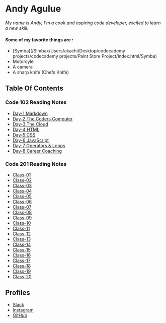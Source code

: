 # Andy Agulue
 *My name is Andy, I'm a cook and aspiring code developer, excited to learn a new skill*. 
#### Some of my favorite things are :
- [Symba](/Simbax⁩/⁨Users⁩/⁨akachi⁩/⁨Desktop⁩/⁨codecademy projects⁩/codecademy projects⁩/⁨Paint Store Project⁩/⁨index.html⁩/Symba)
- Motorcyle
- A camera
- A sharp knife (Chefs Knife)

## Table Of Contents
### Code 102 Reading Notes 
- [Day-1 Markdown](markdown.md)
- [Day-2 The Coders Computer](coderscomputer.md)
- [Day-3 The Cloud](cloud.md)
- [Day-4 HTML](HTML.md)
- [Day-5 CSS](css.md)
- [Day-6 JavaScript](javascript.md)
- [Day-7 Operators & Loops](operators&loops.md)
- [Day-8 Career Coaching](carrercoaching.md)

### Code 201 Reading Notes
- [Class-01](code-201/class-01.md)
- [Class-02](code-201/class-02.md)
- [Class-03](class-03.md)
- [Class-04](class-04.md)
- [Class-05](class-05.md)
- [Class-06](class-06.md)
- [Class-07](class-07.md)
- [Class-08](class-08.md)
- [Class-09](class-09.md)
- [Class-10](class-10.md)
- [Class-11](class-11.md)
- [Class-12](class-12.md)
- [Class-13](class-13.md)
- [Class-14](class-14.md)
- [Class-15](class-15.md)
- [Class-16](class-16.md)
- [Class-17](class-17.md)
- [Class-18](class-18.md)
- [Class-19](class-19.md)
- [Class-20](class-20.md)

## Profiles
- [Slack](https://app.slack.com/client/T039KG69K/D01E93TG3FF/user_profile/U01F21S5P08)
- [Instagram](https://www.instagram.com/nubian_roamer/)
- [GitHub](https://github.com/AndyAgulue)
